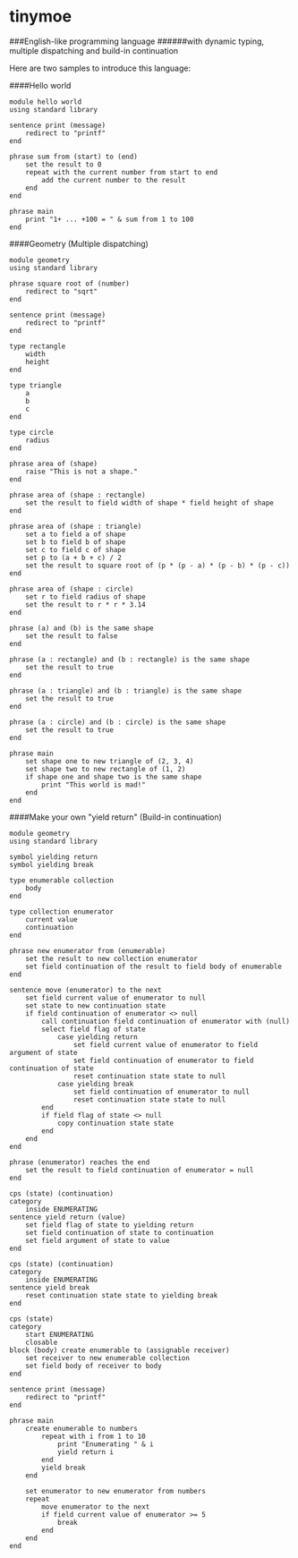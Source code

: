 tinymoe
=======

###English-like programming language
######with dynamic typing, multiple dispatching and build-in continuation

Here are two samples to introduce this language:

####Hello world

	module hello world
	using standard library

	sentence print (message)
		redirect to "printf"
	end
	
	phrase sum from (start) to (end)
		set the result to 0
		repeat with the current number from start to end
			add the current number to the result
		end
	end
	
	phrase main
		print "1+ ... +100 = " & sum from 1 to 100
	end

####Geometry (Multiple dispatching)

	module geometry
	using standard library

	phrase square root of (number)
		redirect to "sqrt"
	end

	sentence print (message)
		redirect to "printf"
	end

	type rectangle
		width
		height
	end

	type triangle
		a
		b
		c
	end

	type circle
		radius
	end

	phrase area of (shape)
		raise "This is not a shape."
	end

	phrase area of (shape : rectangle)
		set the result to field width of shape * field height of shape
	end

	phrase area of (shape : triangle)
		set a to field a of shape
		set b to field b of shape
		set c to field c of shape
		set p to (a + b + c) / 2
		set the result to square root of (p * (p - a) * (p - b) * (p - c))
	end

	phrase area of (shape : circle)
		set r to field radius of shape
		set the result to r * r * 3.14
	end

	phrase (a) and (b) is the same shape
		set the result to false
	end

	phrase (a : rectangle) and (b : rectangle) is the same shape
		set the result to true
	end

	phrase (a : triangle) and (b : triangle) is the same shape
		set the result to true
	end

	phrase (a : circle) and (b : circle) is the same shape
		set the result to true
	end

	phrase main
		set shape one to new triangle of (2, 3, 4)
		set shape two to new rectangle of (1, 2)
		if shape one and shape two is the same shape
			print "This world is mad!"
		end
	end

####Make your own "yield return" (Build-in continuation)

	module geometry
	using standard library

	symbol yielding return
	symbol yielding break
 
	type enumerable collection
		body
	end
 
	type collection enumerator
		current value
		continuation
	end
 
	phrase new enumerator from (enumerable)
		set the result to new collection enumerator
		set field continuation of the result to field body of enumerable
	end
 
	sentence move (enumerator) to the next
		set field current value of enumerator to null
		set state to new continuation state
		if field continuation of enumerator <> null
			call continuation field continuation of enumerator with (null)
			select field flag of state
				case yielding return
					set field current value of enumerator to field argument of state
					set field continuation of enumerator to field continuation of state
					reset continuation state state to null
				case yielding break
					set field continuation of enumerator to null
					reset continuation state state to null
			end
			if field flag of state <> null
				copy continuation state state
			end
		end
	end
 
	phrase (enumerator) reaches the end
		set the result to field continuation of enumerator = null
	end
 
	cps (state) (continuation)
	category
		inside ENUMERATING
	sentence yield return (value)
		set field flag of state to yielding return
		set field continuation of state to continuation
		set field argument of state to value
	end
 
	cps (state) (continuation)
	category
		inside ENUMERATING
	sentence yield break
		reset continuation state state to yielding break
	end
 
	cps (state)
	category
		start ENUMERATING
		closable
	block (body) create enumerable to (assignable receiver)
		set receiver to new enumerable collection
		set field body of receiver to body
	end

	sentence print (message)
		redirect to "printf"
	end
 
	phrase main
		create enumerable to numbers
			repeat with i from 1 to 10
				print "Enumerating " & i
				yield return i
			end
			yield break
		end
    
		set enumerator to new enumerator from numbers
		repeat
			move enumerator to the next
			if field current value of enumerator >= 5
				break
			end
		end
	end